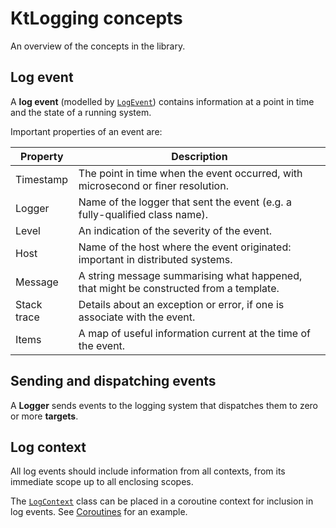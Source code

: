 # KtLogging concepts

An overview of the concepts in the library.

## Log event

A **log event** (modelled by [`LogEvent`](../src/commonMain/kotlin/ktlogging/events/LogEvent.kt))
contains information at a point in time and the state of a running system.

Important properties of an event are:

Property | Description
---|---
Timestamp | The point in time when the event occurred, with microsecond or finer resolution.
Logger | Name of the logger that sent the event (e.g. a fully-qualified class name).
Level | An indication of the severity of the event.
Host | Name of the host where the event originated: important in distributed systems.
Message | A string message summarising what happened, that might be constructed from a template.
Stack trace | Details about an exception or error, if one is associate with the event.
Items | A map of useful information current at the time of the event.

## Sending and dispatching events

A **Logger** sends events to the logging system that dispatches them to zero or
more **targets**.

## Log context

All log events should include information from all contexts, from its
immediate scope up to all enclosing scopes.

The [`LogContext`](../src/commonMain/kotlin/ktlogging/context/LogContext.kt)
class can be placed in a coroutine context for inclusion in log events.
See [Coroutines](Coroutines.md) for an example.

